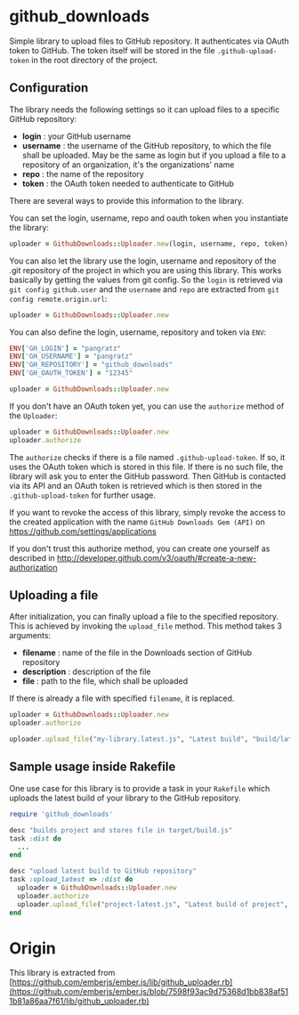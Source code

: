 # github_downloads

Simple library to upload files to GitHub repository. It authenticates via OAuth token to GitHub. The token itself will be stored in the file `.github-upload-token` in the root directory of the project.

## Configuration

The library needs the following settings so it can upload files to a specific GitHub repository:

- **login** : your GitHub username
- **username** : the username of the GitHub repository, to which the file shall be uploaded. May be the same as login but if you upload a file to a repository of an organization, it's the organizations' name
- **repo** : the name of the repository
- **token** : the OAuth token needed to authenticate to GitHub

There are several ways to provide this information to the library.

You can set the login, username, repo and oauth token when you instantiate the library:

```ruby
uploader = GithubDownloads::Uploader.new(login, username, repo, token)
```

You can also let the library use the login, username and repository of the .git repository of the project in which you are using this library. This works basically by getting the values from git config. So the `login` is retrieved via `git config github.user` and the `username` and `repo` are extracted from `git config remote.origin.url`:

```ruby
uploader = GithubDownloads::Uploader.new
```

You can also define the login, username, repository and token via `ENV`:

```ruby
ENV['GH_LOGIN'] = "pangratz"
ENV['GH_USERNAME'] = "pangratz"
ENV['GH_REPOSITORY'] = "github_downloads"
ENV['GH_OAUTH_TOKEN'] = "12345"

uploader = GithubDownloads::Uploader.new
```

If you don't have an OAuth token yet, you can use the `authorize` method of the `Uploader`:

```ruby
uploader = GithubDownloads::Uploader.new
uploader.authorize
```

The `authorize` checks if there is a file named `.github-upload-token`. If so, it uses the OAuth token which is stored in this file. If there is no such file, the library will ask you to enter the GitHub password. Then GitHub is contacted via its API and an OAuth token is retrieved which is then stored in the `.github-upload-token` for further usage. 

If you want to revoke the access of this library, simply revoke the access to the created application with the name `GitHub Downloads Gem (API)` on https://github.com/settings/applications

If you don't trust this authorize method, you can create one yourself as described in http://developer.github.com/v3/oauth/#create-a-new-authorization

## Uploading a file

After initialization, you can finally upload a file to the specified repository. This is achieved by invoking the `upload_file` method. This method takes 3 arguments:

- **filename** : name of the file in the Downloads section of GitHub repository
- **description** : description of the file
- **file** : path to the file, which shall be uploaded

If there is already a file with specified `filename`, it is replaced.

```ruby
uploader = GithubDownloads::Uploader.new
uploader.authorize

uploader.upload_file("my-library.latest.js", "Latest build", "build/latest.js")
```

## Sample usage inside Rakefile

One use case for this library is to provide a task in your `Rakefile` which uploads the latest build of your library to the GitHub repository. 

```ruby
require 'github_downloads'

desc "builds project and stores file in target/build.js"
task :dist do
  ...
end

desc "upload latest build to GitHub repository"
task :upload_latest => :dist do
  uploader = GithubDownloads::Uploader.new
  uploader.authorize
  uploader.upload_file("project-latest.js", "Latest build of project", "target/build.js")
end
```

# Origin

This library is extracted from [https://github.com/emberjs/ember.js/lib/github_uploader.rb](https://github.com/emberjs/ember.js/blob/7598f93ac9d75368d1bb838af511b81a86aa7f61/lib/github_uploader.rb)